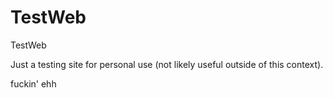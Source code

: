 TestWeb
=======

TestWeb

Just a testing site for personal use (not likely useful outside of this context).

fuckin' ehh
